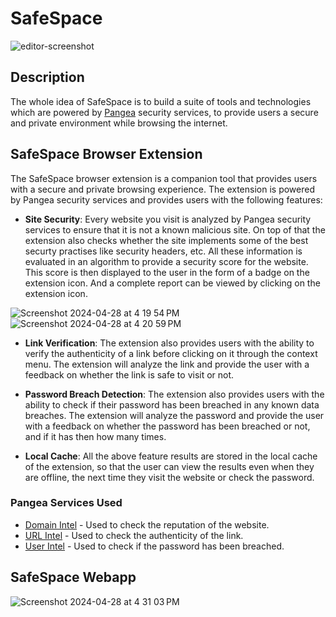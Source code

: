 # SafeSpace

![editor-screenshot](https://github.com/hellskater/safespace/assets/47584722/da2316f1-a1f8-4088-9fe9-a5e54658d047)

## Description

The whole idea of SafeSpace is to build a suite of tools and technologies which are powered by [Pangea](https://pangea.cloud/) security services, to provide users a secure and private environment while browsing the internet.

## SafeSpace Browser Extension

The SafeSpace browser extension is a companion tool that provides users with a secure and private browsing experience. The extension is powered by Pangea security services and provides users with the following features:

- **Site Security**: Every website you visit is analyzed by Pangea security services to ensure that it is not a known malicious site. On top of that the extension also checks whether the site implements some of the best securty practises like security headers, etc. All these information is evaluated in an algorithm to provide a security score for the website. This score is then displayed to the user in the form of a badge on the extension icon. And a complete report can be viewed by clicking on the extension icon.


![Screenshot 2024-04-28 at 4 19 54 PM](https://github.com/hellskater/safespace/assets/47584722/37c2bd79-1239-4e08-9e55-efea677624b4)
![Screenshot 2024-04-28 at 4 20 59 PM](https://github.com/hellskater/safespace/assets/47584722/3413c889-0e4a-4ce9-a4f1-111ca3cd86b1)

- **Link Verification**: The extension also provides users with the ability to verify the authenticity of a link before clicking on it through the context menu. The extension will analyze the link and provide the user with a feedback on whether the link is safe to visit or not.

- **Password Breach Detection**: The extension also provides users with the ability to check if their password has been breached in any known data breaches. The extension will analyze the password and provide the user with a feedback on whether the password has been breached or not, and if it has then how many times.

- **Local Cache**: All the above feature results are stored in the local cache of the extension, so that the user can view the results even when they are offline, the next time they visit the website or check the password.

### Pangea Services Used

<!-- https://pangea.cloud/services/domain-intel/reputation/ -->
<!-- https://pangea.cloud/services/url-intel/ -->
<!-- https://pangea.cloud/services/user-intel/ -->

- [Domain Intel](https://pangea.cloud/services/domain-intel/reputation/) - Used to check the reputation of the website.
- [URL Intel](https://pangea.cloud/services/url-intel/) - Used to check the authenticity of the link.
- [User Intel](https://pangea.cloud/services/user-intel/) - Used to check if the password has been breached.

## SafeSpace Webapp

![Screenshot 2024-04-28 at 4 31 03 PM](https://github.com/hellskater/safespace/assets/47584722/67b7ca8f-5647-4ad4-8d35-591473202476)
